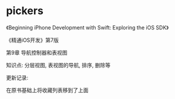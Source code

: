 # pickers

《Beginning iPhone Development with Swift: Exploring the iOS SDK》

《精通iOS开发》第7版

第9章 导航控制器和表视图

知识点: 分层视图, 表视图的导航, 排序, 删除等

更新记录:

在原书基础上将收藏列表移到了上面
